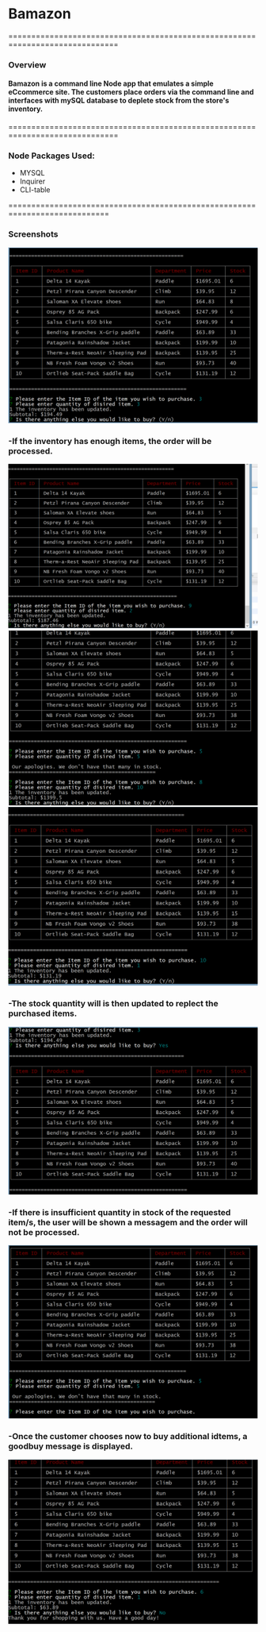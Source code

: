 # Bamazon
==============================================================================
### Overview
#### Bamazon is a command line Node app that emulates a simple eCcommerce site. The  customers place orders via the command line and interfaces with mySQL database to deplete stock from the store's inventory. 
==============================================================================
### Node Packages Used:
* MYSQL
* Inquirer
* CLI-table

============================================================================
### Screenshots

![Customer Order](/images/purchase1.PNG)
    
### -If the inventory has enough items, the order will be processed.
![Order good](/images/purchase2.PNG)
![Order good](/images/purchase3.PNG)
![Order good](/images/purchase4.PNG)
### -The stock quantity will is then updated to replect the purchased items. 
![Order good](/images/updated%20inventory.PNG)

### -If there is insufficient quantity in stock of the requested item/s, the user will be shown a messagem and the order will not be processed.
![insufficient inventory](/images/low%20inventory.PNG)
  ### -Once the customer chooses now to buy additional idtems, a goodbuy message is displayed.     
![Goodbye](/images/Goodbye%20message.PNG)
